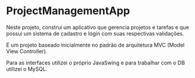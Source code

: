 # ProjectManagementApp
Neste projeto, construí um aplicativo que gerencia projetos e tarefas e que possui um sistema de cadastro e login com suas respectivas validações. 

É um projeto baseado inicialmente no padrão de arquitetura MVC (Model View Controller).

Para as interfaces utilizei o próprio JavaSwing e para trabalhar com o DB utilizei o MySQL.
